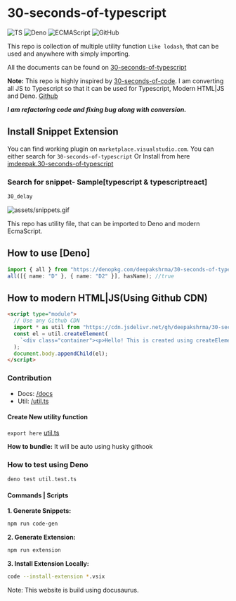 # 30-seconds-of-typescript

![TS](https://img.shields.io/badge/supports-typescript-blue.svg?style=flat-square)
![Deno](https://img.shields.io/badge/supports-deno-green.svg?style=flat-square)
![ECMAScript](https://img.shields.io/badge/supports-ECMAScript-yellow.svg?style=flat-square)
![GitHub](https://img.shields.io/github/license/deepakshrma/30-seconds-of-typescript)

This repo is collection of multiple utility function `Like lodash`, that can be used and anywhere with simply importing.

All the documents can be found on [30-seconds-of-typescript](https://deepakshrma.github.io/30-seconds-of-typescript/docs/)

**Note:** This repo is highly inspired by [30-seconds-of-code](https://github.com/30-seconds/30-seconds-of-code). I am converting all JS to Typescript so that it can be used for Typescript, Modern HTML|JS and Deno. [Github](https://github.com/deepakshrma/30-seconds-of-typescript/)

**_I am refactoring code and fixing bug along with conversion._**

## Install Snippet Extension

You can find working plugin on `marketplace.visualstudio.com`. You can either search for `30-seconds-of-typescript` Or Install from here [imdeepak.30-seconds-of-typescript](https://marketplace.visualstudio.com/items?itemName=imdeepak.30-seconds-of-typescript)

### Search for snippet- Sample[typescript & typescriptreact]

```bash
30_delay
```

![assets/snippets.gif](https://github.com/deepakshrma/30-seconds-of-typescript/raw/master/assets/snippets.gif)

This repo has utility file, that can be imported to Deno and modern EcmaScript.

## How to use [Deno]

```ts
import { all } from "https://denopkg.com/deepakshrma/30-seconds-of-typescript/util.ts";
all([{ name: "D" }, { name: "D2" }], hasName); //true
```

## How to modern HTML|JS(Using Github CDN)

```html
<script type="module">
  // Use any Github CDN
  import * as util from "https://cdn.jsdelivr.net/gh/deepakshrma/30-seconds-of-typescript/util.js";
  const el = util.createElement(
    `<div class="container"><p>Hello! This is created using createElement!! </p></div>`
  );
  document.body.appendChild(el);
</script>
```

### Contribution

- Docs: [/docs](/docs)
- Util: [/util.ts](/util.ts)

#### Create New utility function

`export here` [util.ts](https://github.com/deepakshrma/30-seconds-of-typescript/blob/master/util.ts)

**How to bundle:** It will be auto using husky githook

### How to test using Deno

```bash
deno test util.test.ts
```

#### Commands | Scripts

**1. Generate Snippets:**

```bash
npm run code-gen
```

**2. Generate Extension:**

```bash
npm run extension
```

**3. Install Extension Locally:**

```bash
code --install-extension *.vsix
```

Note: This website is build using docusaurus.
